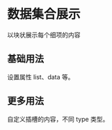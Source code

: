 # 数据集合展示

以块状展示每个细项的内容

## 基础用法

设置属性 list、data 等。

<ExampleModule fileName="basic"/>

## 更多用法

自定义插槽的内容，不同 type 类型。

<ExampleModule fileName="more"/>
<PropsRenderDoc />
